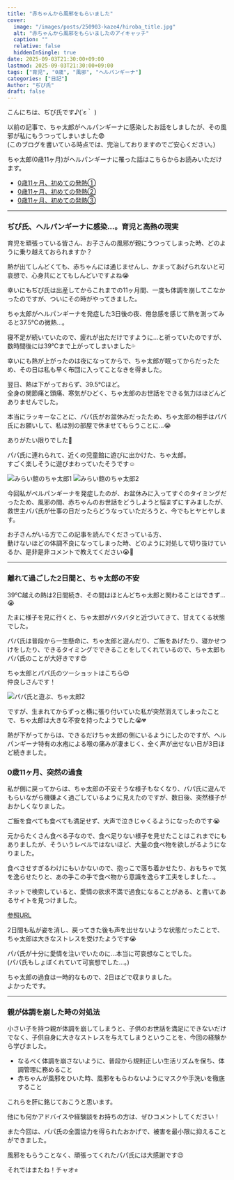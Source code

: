 ```yaml
---
title: "赤ちゃんから風邪をもらいました"
cover:
  image: "/images/posts/250903-kaze4/hiroba_title.jpg"
  alt: "赤ちゃんから風邪をもらいましたのアイキャッチ"
  caption: ""
  relative: false
  hiddenInSingle: true
date: 2025-09-03T21:30:00+09:00
lastmod: 2025-09-03T21:30:00+09:00
tags: ["育児", "0歳", "風邪", "ヘルパンギーナ"]
categories: ["日記"]
Author: "ぢぴ氏"
draft: false
---
```


こんにちは、ぢぴ氏です♪(´ε｀ )

以前の記事で、ちゃ太郎がヘルパンギーナに感染したお話をしましたが、その風邪が私にもうつってしまいました😨  
(このブログを書いている時点では、完治しておりますのでご安心ください。)

ちゃ太郎(0歳11ヶ月)がヘルパンギーナに罹った話はこちらからお読みいただけます。
- [0歳11ヶ月、初めての発熱①](/posts/250830-kaze1/)
- [0歳11ヶ月、初めての発熱②](/posts/250831-kaze2/)
- [0歳11ヶ月、初めての発熱③](/posts/250901-kaze3/)

---
### ぢぴ氏、ヘルパンギーナに感染...。育児と高熱の現実

育児を頑張っている皆さん、お子さんの風邪が親にうつってしまった時、どのように乗り越えておられますか？

熱が出てしんどくても、赤ちゃんには通じませんし、かまってあげられないと可哀想で、心身共にとてもしんどいですよね😭

幸いにもぢぴ氏は出産してからこれまでの11ヶ月間、一度も体調を崩してこなかったのですが、ついにその時がやってきました。

ちゃ太郎がヘルパンギーナを発症した3日後の夜、倦怠感を感じて熱を測ってみると37.5℃の微熱...。

寝不足が続いていたので、疲れが出ただけですように...と祈っていたのですが、数時間後には39℃まで上がってしまいました💦

幸いにも熱が上がったのは夜になってからで、ちゃ太郎が眠ってからだったため、その日は私も早く布団に入ってことなきを得ました。

翌日、熱は下がっておらず、39.5℃ほど。  
全身の関節痛と頭痛、寒気がひどく、ちゃ太郎のお世話をできる気力はほどんどありませんでした。

本当にラッキーなことに、パパ氏がお盆休みだったため、ちゃ太郎の相手はパパ氏にお願いして、私は別の部屋で休ませてもらうことに...😭

ありがたい限りでした🙏

パパ氏に連れられて、近くの児童館に遊びに出かけた、ちゃ太郎。  
すごく楽しそうに遊びまわっていたそうです☺️

![みらい館のちゃ太郎1](/images/posts/250903-kaze4/haihai.jpg)
![みらい館のちゃ太郎2](/images/posts/250903-kaze4/hiroba.jpg)


今回私がペルパンギーナを発症したのが、お盆休みに入ってすぐのタイミングだったため、風邪の間、赤ちゃんのお世話をどうしようと悩まずにすみましたが、救世主パパ氏が仕事の日だったらどうなっていただろうと、今でもヒヤヒヤします。

お子さんがいる方でこの記事を読んでくださっている方、  
動けないほどの体調不良になってしまった時、どのように対処して切り抜けているか、是非是非コメントで教えてください😭🙏

---

### 離れて過ごした2日間と、ちゃ太郎の不安

39℃越えの熱は2日間続き、その間はほとんどちゃ太郎と関わることはできず...😭

たまに様子を見に行くと、ちゃ太郎がバタバタと近づいてきて、甘えてくる状態でした。

パパ氏は普段から一生懸命に、ちゃ太郎と遊んだり、ご飯をあげたり、寝かせつけをしたり、できるタイミングでできることをしてくれているので、ちゃ太郎もパパ氏のことが大好きです😍

ちゃ太郎とパパ氏のツーショットはこちら😍  
仲良しさんです！

![パパ氏と遊ぶ、ちゃ太郎2](/images/posts/250903-kaze4/papashi.jpg)


ですが、生まれてからずっと横に張り付いていた私が突然消えてしまったことで、ちゃ太郎は大きな不安を持ったようでした😭💔

熱が下がってからは、できるだけちゃ太郎の側にいるようにしたのですが、ヘルパンギーナ特有の水疱による喉の痛みが凄まじく、全く声が出せない日が3日ほど続きました。

### 0歳11ヶ月、突然の過食

私が側に戻ってからは、ちゃ太郎の不安そうな様子もなくなり、パパ氏に遊んでもらいながら機嫌よく過ごしているように見えたのですが、数日後、突然様子がおかしくなりました。

ご飯を食べても食べても満足せず、大声で泣きじゃくるようになったのです😭

元からたくさん食べる子なので、食べ足りない様子を見せたことはこれまでにもありましたが、そういうレベルではないほど、大量の食べ物を欲しがるようになりました。

食べさせすぎるわけにもいかないので、抱っこで落ち着かせたり、おもちゃで気を逸らせたりと、あの手この手で食べ物から意識を逸らす工夫をしました...。

ネットで検索していると、愛情の欲求不満で過食になることがある、と書いてあるサイトを見つけました。

[参照URL](https://benesse.jp/kosodate/clinic/symptom/05/post-583.html)

2日間も私が姿を消し、戻ってきた後も声を出せないような状態だったことで、ちゃ太郎は大きなストレスを受けたようです😭

パパ氏が十分に愛情を注いでいたのに...本当に可哀想なことでした。  
(パパ氏もしょぼくれていて可哀想でした...。)

ちゃ太郎の過食は一時的なもので、2日ほどで収まりました。  
よかったです。

---

### 親が体調を崩した時の対処法

小さい子を持つ親が体調を崩してしまうと、子供のお世話を満足にできないだけでなく、子供自身に大きなストレスを与えてしまうということを、今回の経験から学びました。

- なるべく体調を崩さないように、普段から規則正しい生活リズムを保ち、体調管理に務めること  
- 赤ちゃんが風邪をひいた時、風邪をもらわないようにマスクや手洗いを徹底すること

これらを肝に銘じておこうと思います。

他にも何かアドバイスや経験談をお持ちの方は、ぜひコメントしてください！


また今回は、パパ氏の全面協力を得られたおかげで、被害を最小限に抑えることができました。

風邪をもらうことなく、頑張ってくれたパパ氏には大感謝です😉








それではまたね！チャオ⭐︎
